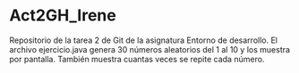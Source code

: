 # Act2GH_Irene
Repositorio de la tarea 2 de Git de la asignatura Entorno de desarrollo.
El archivo ejercicio.java genera 30 números aleatorios del 1 al 10 y los muestra por pantalla. También muestra cuantas veces se repite cada número.